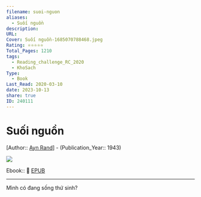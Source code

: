 ```yaml
---
filename: suoi-nguon
aliases:
  - Suối nguồn
description: 
URL: 
Cover: Suối nguồn-1685070788468.jpeg
Rating: ⭐⭐⭐⭐⭐
Total_Pages: 1210
tags:
  - Reading_challenge_RC_2020
  - KhoSach
Type:
  - Book
Last_Read: 2020-03-10
date: 2023-10-13
share: true
ID: 240111
---
```


# Suối nguồn
[Author:: [Ayn Rand](Ayn%20Rand.md)] - (Publication_Year:: 1943)

![](https://i.imgur.com/MVfAd40.jpg)


Ebook:: 📘 [EPUB](https://onedrive.live.com/download?resid=E92BC60129512289%21161&authkey=!AOzzN4AoL6u3Olc)


---

Mình có đang sống thứ sinh?